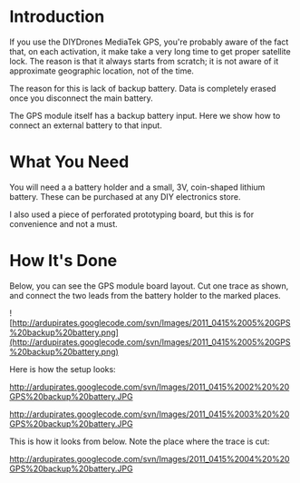 # Introduction #

If you use the DIYDrones MediaTek GPS, you're probably aware of the fact that, on each activation, it make take a very long time to get proper satellite lock.  The reason is that it always starts from scratch; it is not aware of it approximate geographic location, not of the time.

The reason for this is lack of backup battery.  Data is completely erased once you disconnect the main battery.

The GPS module itself has a backup battery input.  Here we show how to connect an external battery to that input.

# What You Need #

You will need a a battery holder and a small, 3V, coin-shaped lithium battery.  These can be purchased at any DIY electronics store.

I also used a piece of perforated prototyping board, but this is for convenience and not a must.

# How It's Done #

Below, you can see the GPS module board layout.  Cut one trace as shown, and connect the two leads from the battery holder to the marked places.

![http://ardupirates.googlecode.com/svn/Images/2011_0415%2005%20GPS%20backup%20battery.png](http://ardupirates.googlecode.com/svn/Images/2011_0415%2005%20GPS%20backup%20battery.png)

Here is how the setup looks:

http://ardupirates.googlecode.com/svn/Images/2011_0415%2002%20%20GPS%20backup%20battery.JPG

http://ardupirates.googlecode.com/svn/Images/2011_0415%2003%20%20GPS%20backup%20battery.JPG

This is how it looks from below. Note the place where the trace is cut:

http://ardupirates.googlecode.com/svn/Images/2011_0415%2004%20%20GPS%20backup%20battery.JPG